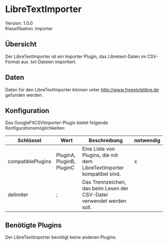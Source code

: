 # LibreTextImporter
Version: 1.0.0  
Klassifikation: Importer

Übersicht
-----
Der LibreTextImporter ist ein Importer Plugin, das Libretext-Daten im CSV-Format aus .txt-Dateien importiert.

Daten
-----
Daten für den LibreTextImporter können unter http://www.freestylelibre.de gefunden werden.

Konfiguration
-----
Das GoogleFitCSVImporter-Plugin bietet folgende Konfigurationsmöglichkeiten:

| Schlüssel  | Wert | Beschreibung | notwendig |
| ------------- | ------------- |  ------------- | ------------- |
| compatiblePlugins | PluginA, PluginB, PluginC | Eine Liste von Plugins, die mit dem LibreTextImporter kompatibel sind. | x
| delimiter | ; | Das Trennzeichen, das beim Lesen der CSV-Datei verwendet werden soll. | 

Benötigte Plugins
-----
Der LibreTextImporter benötigt keine anderen Plugins.